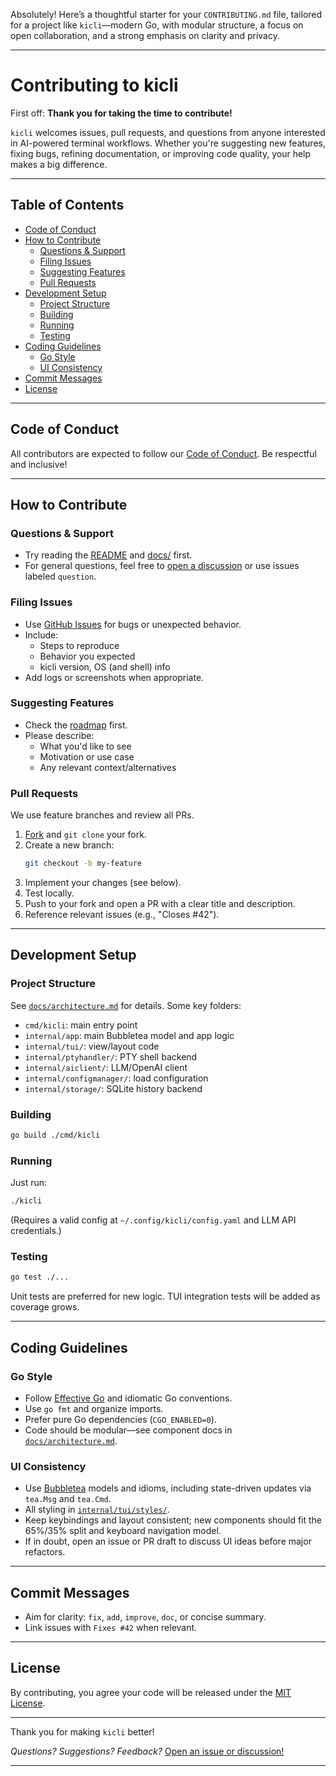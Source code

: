 Absolutely! Here’s a thoughtful starter for your `CONTRIBUTING.md` file, tailored for a project like `kicli`—modern Go, with modular structure, a focus on open collaboration, and a strong emphasis on clarity and privacy.

---

# Contributing to kicli

First off: **Thank you for taking the time to contribute!**

`kicli` welcomes issues, pull requests, and questions from anyone interested in AI-powered terminal workflows. Whether you're suggesting new features, fixing bugs, refining documentation, or improving code quality, your help makes a big difference.

---

## Table of Contents

- [Code of Conduct](#code-of-conduct)
- [How to Contribute](#how-to-contribute)
  - [Questions & Support](#questions--support)
  - [Filing Issues](#filing-issues)
  - [Suggesting Features](#suggesting-features)
  - [Pull Requests](#pull-requests)
- [Development Setup](#development-setup)
  - [Project Structure](#project-structure)
  - [Building](#building)
  - [Running](#running)
  - [Testing](#testing)
- [Coding Guidelines](#coding-guidelines)
  - [Go Style](#go-style)
  - [UI Consistency](#ui-consistency)
- [Commit Messages](#commit-messages)
- [License](#license)

---

## Code of Conduct

All contributors are expected to follow our [Code of Conduct](CODE_OF_CONDUCT.md).
Be respectful and inclusive!

---

## How to Contribute

### Questions & Support

- Try reading the [README](README.md) and [docs/](docs/) first.
- For general questions, feel free to [open a discussion](https://github.com/semidark/kicli/discussions) or use issues labeled `question`.

### Filing Issues

- Use [GitHub Issues](https://github.com/semidark/kicli/issues/new) for bugs or unexpected behavior.
- Include:
  - Steps to reproduce
  - Behavior you expected
  - kicli version, OS (and shell) info
- Add logs or screenshots when appropriate.

### Suggesting Features

- Check the [roadmap](docs/implementation-plan.md) first.
- Please describe:
  - What you'd like to see
  - Motivation or use case
  - Any relevant context/alternatives

### Pull Requests

We use feature branches and review all PRs.

1. [Fork](https://github.com/semidark/kicli/fork) and `git clone` your fork.
2. Create a new branch:
   ```sh
   git checkout -b my-feature
   ```
3. Implement your changes (see below).
4. Test locally.
5. Push to your fork and open a PR with a clear title and description.
6. Reference relevant issues (e.g., "Closes #42").

---

## Development Setup

### Project Structure

See [`docs/architecture.md`](docs/architecture.md) for details. Some key folders:
- `cmd/kicli`: main entry point
- `internal/app`: main Bubbletea model and app logic
- `internal/tui/`: view/layout code
- `internal/ptyhandler/`: PTY shell backend
- `internal/aiclient/`: LLM/OpenAI client
- `internal/configmanager/`: load configuration
- `internal/storage/`: SQLite history backend

### Building

```sh
go build ./cmd/kicli
```

### Running

Just run:

```sh
./kicli
```

(Requires a valid config at `~/.config/kicli/config.yaml` and LLM API credentials.)

### Testing

```sh
go test ./...
```

Unit tests are preferred for new logic. TUI integration tests will be added as coverage grows.

---

## Coding Guidelines

### Go Style

- Follow [Effective Go](https://go.dev/doc/effective_go) and idiomatic Go conventions.
- Use `go fmt` and organize imports.
- Prefer pure Go dependencies (`CGO_ENABLED=0`).
- Code should be modular—see component docs in [`docs/architecture.md`](docs/architecture.md).

### UI Consistency

- Use [Bubbletea](https://github.com/charmbracelet/bubbletea) models and idioms, including state-driven updates via `tea.Msg` and `tea.Cmd`.
- All styling in [`internal/tui/styles/`](internal/tui/styles/).
- Keep keybindings and layout consistent; new components should fit the 65%/35% split and keyboard navigation model.
- If in doubt, open an issue or PR draft to discuss UI ideas before major refactors.

---

## Commit Messages

- Aim for clarity: `fix`, `add`, `improve`, `doc`, or concise summary.
- Link issues with `Fixes #42` when relevant.

---

## License

By contributing, you agree your code will be released under the [MIT License](LICENSE).

---

Thank you for making `kicli` better!
  
*Questions? Suggestions? Feedback?* [Open an issue or discussion!](https://github.com/semidark/kicli/issues)

---